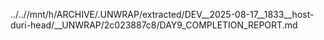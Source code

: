 ../..//mnt/h/ARCHIVE/.UNWRAP/extracted/DEV__2025-08-17__1833__host-duri-head/__UNWRAP/2c023887c8/DAY9_COMPLETION_REPORT.md